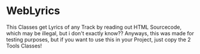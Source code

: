 # WebLyrics

This Classes get Lyrics of any Track by reading out HTML Sourcecode, which may be illegal, but i don't exactly know??
Anyways, this was made for testing purposes, but if you want to use this in your Project, just copy the 2 Tools Classes! 
